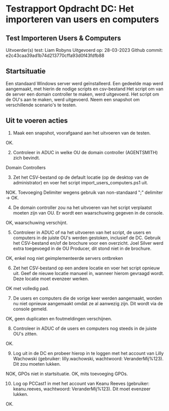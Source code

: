 # Testrapport Opdracht DC: Het importeren van users en computers

## Test Importeren Users & Computers

Uitvoerder(s) test: Liam Robyns
Uitgevoerd op: 28-03-2023
Github commit:  e2c43caa39ad1b74d213770cffa93d0f43fdfb88


## Startsituatie

Een standaard Windows server werd geïnstalleerd.
Een gedeelde map werd aangemaakt, met hierin de nodige scripts en csv-bestand
Het script om van de server een domain controller te maken, werd uitgevoerd.
Het script om de OU's aan te maken, werd uitgevoerd.
Neem een snapshot om verschillende scenario's te testen.

## Uit te voeren acties

1. Maak een snapshot, voorafgaand aan het uitvoeren van de testen.

OK.

2. Controleer in ADUC in welke OU de domain controller (AGENTSMITH) zich bevindt.

Domain Controllers

3. Zet het CSV-bestand op de default locatie (op de desktop van de administrator) en voer het script import_users_computers.ps1 uit.

NOK.
Toevoeging Delimiter wegens gebruik van non-standaard ";" delimiter -> OK.

4. De domain controller zou na het uitvoeren van het script verplaatst moeten zijn van OU. Er wordt een waarschuwing gegeven in de console.

OK, waarschuwing verschijnt.

5. Controleer in ADUC of na het uitvoeren van het script, de users en computers in de juiste OU's werden gestoken, inclusief de DC. Gebruik het CSV-bestand en/of de brochure voor een overzicht. Joel Silver werd extra 
toegevoegd in de OU Producer, dit stond niet in de brochure.

OK, enkel nog niet geimplementeerde servers ontbreken

6. Zet het CSV-bestand op een andere locatie en voer het script opnieuw uit. Geef de nieuwe locatie manueel in, wanneer hierom gevraagd wordt. Deze locatie moet evenzeer werken.

OK met volledig pad.

7. De users en computers die de vorige keer werden aangemaakt, worden nu niet opnieuw aangemaakt omdat ze al aanwezig zijn. Dit wordt via de console gemeld.

OK, geen duplicaten en foutmeldingen verschijnen.

8. Controleer in ADUC of de users en computers nog steeds in de juiste OU's zitten.

OK.

9. Log uit in de DC en probeer hierop in te loggen met het account van Lilly Wachowski (gebruiker: lilly.wachowski, wachtwoord: VeranderMij%123). Dit zou moeten lukken.

NOK, GPOs niet in startsituatie.
OK, mits toevoeging GPOs.

10. Log op PCCast1 in met het account van Keanu Reeves (gebruiker: keanu.reeves, wachtwoord: VeranderMij%123). Dit moet evenzeer lukken.

OK.